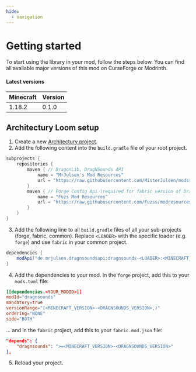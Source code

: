 ```yaml
---
hide:
  - navigation
---
```

# Getting started
To start using the library in your mod, follow the steps below.
You can find all available major versions of this mod on CurseForge or Modrinth.

#### **Latest versions**

| Minecraft | Version |
| -------- | -------- |
| 1.18.2 | 0.1.0 |

## Architectury Loom setup
1. Create a new [Architectury project](https://docs.architectury.dev/plugin/get_started).
2. Add the following content into the `build.gradle` file of your root project.
```groovy
subprojects {
    repositories {
        maven { // DragonLib, DragNSounds API
            name = "MrJulsen's Mod Resources"
            url = "https://raw.githubusercontent.com/MisterJulsen/modsrepo/main/maven"
        }
        maven { // Forge Config Api (required for fabric version of DragonLib)
            name = "Fuzs Mod Resources"
            url = "https://raw.githubusercontent.com/Fuzss/modresources/main/maven/"
        }
    }
}
```
3. Add the following line to all `build.gradle` files of all your sub-projects (forge, fabric, common).
Replace `<LOADER>` with the specific loader (e.g. `forge`) and use `fabric` in your common project.
```groovy    
dependencies {
    modApi("de.mrjulsen.dragnsoundsapi:dragnsounds-<LOADER>:<MINECRAFT_VERSION>-<DRAGNSOUNDS_VERSION>")
}
```
4. Add the dependencies to your mod.
In the `forge` project, add this to your `mods.toml` file:
```toml
[[dependencies.<YOUR_MODID>]]
modId="dragnsounds"
mandatory=true
versionRange="[<MINECRAFT_VERSION>-<DRAGNSOUNDS_VERSION>,)"
ordering="NONE"
side="BOTH"
```
... and in the `fabric` project, add this to your `fabric.mod.json` file:
```json
"depends": {
    "dragnsounds": ">=<MINECRAFT_VERSION>-<DRAGNSOUNDS_VERSION>"
},
```
5. Reload your project.

